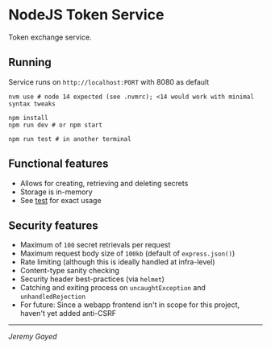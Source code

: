 # NodeJS Token Service

Token exchange service.

## Running

Service runs on `http://localhost:PORT` with 8080 as default

```
nvm use # node 14 expected (see .nvmrc); <14 would work with minimal syntax tweaks

npm install
npm run dev # or npm start

npm run test # in another terminal
```

## Functional features

- Allows for creating, retrieving and deleting secrets
- Storage is in-memory
- See [test](src/__tests__/service.test.js) for exact usage

## Security features

- Maximum of `100` secret retrievals per request
- Maximum request body size of `100kb` (default of `express.json()`)
- Rate limiting (although this is ideally handled at infra-level)
- Content-type sanity checking
- Security header best-practices (via `helmet`)
- Catching and exiting process on `uncaughtException` and `unhandledRejection`
- For future: Since a webapp frontend isn't in scope for this project, haven't yet added anti-CSRF

---

_Jeremy Gayed_
